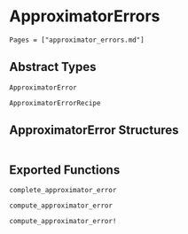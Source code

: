 # ApproximatorErrors
```@contents
Pages = ["approximator_errors.md"]
```

## Abstract Types
```@docs
ApproximatorError

ApproximatorErrorRecipe
```

## ApproximatorError Structures
```@docs

```

## Exported Functions
```@docs
complete_approximator_error

compute_approximator_error

compute_approximator_error!
```
